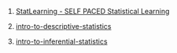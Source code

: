 1. [StatLearning - SELF PACED Statistical Learning](https://lagunita.stanford.edu/courses/HumanitiesSciences/StatLearning/Winter2016/courseware/995220423fd14a4588d8e47920f1b5df/99faa3a82fca4fc19adc577ce9f75afd/)

2. [intro-to-descriptive-statistics](https://in.udacity.com/course/intro-to-descriptive-statistics--ud827)

3. [intro-to-inferential-statistics](https://in.udacity.com/course/intro-to-inferential-statistics--ud201)
